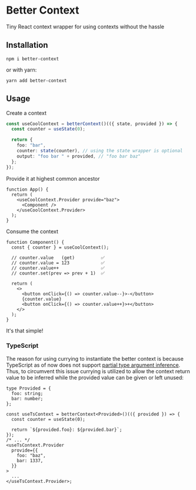 # Better Context

Tiny React context wrapper for using contexts without the hassle

## Installation

```
npm i better-context
```

or with yarn:

```
yarn add better-context
```

## Usage

Create a context

```ts
const useCoolContext = betterContext()(({ state, provided }) => {
  const counter = useState(0);

  return {
    foo: "bar",
    counter: state(counter), // using the state wrapper is optional
    output: "foo bar " + provided, // "foo bar baz"
  };
});
```

Provide it at highest common ancestor

```tsx
function App() {
  return (
    <useCoolContext.Provider provide="baz">
      <Component />
    </useCoolContext.Provider>
  );
}
```

Consume the context

```tsx
function Component() {
  const { counter } = useCoolContext();

  // counter.value   (get)          ✅
  // counter.value = 123            ✅
  // counter.value++                ✅
  // counter.set(prev => prev + 1)  ✅

  return (
    <>
      <button onClick={() => counter.value--}>-</button>
      {counter.value}
      <button onClick={() => counter.value++}>+</button>
    </>
  );
}
```

It's that simple!

### TypeScript

The reason for using currying to instantiate the better context is because TypeScript as of now does not support [partial type argument inference](https://github.com/microsoft/TypeScript/issues/26242). Thus, to circumvent this issue currying is utilized to allow the context return value to be inferred while the provided value can be given or left unused:

```tsx
type Provided = {
  foo: string;
  bar: number;
};

const useTsContext = betterContext<Provided>()(({ provided }) => {
  const counter = useState(0);

  return `${provided.foo}: ${provided.bar}`;
});
/* ... */
<useTsContext.Provider
  provide={{
    foo: "baz",
    bar: 1337,
  }}
>
  ...
</useTsContext.Provider>;
```
